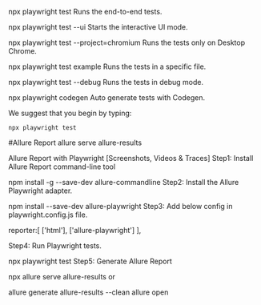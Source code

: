npx playwright test
    Runs the end-to-end tests.

  npx playwright test --ui
    Starts the interactive UI mode.

  npx playwright test --project=chromium
    Runs the tests only on Desktop Chrome.

  npx playwright test example
    Runs the tests in a specific file.

  npx playwright test --debug
    Runs the tests in debug mode.

  npx playwright codegen
    Auto generate tests with Codegen.

We suggest that you begin by typing:

    npx playwright test


#Allure Report
    allure serve allure-results

Allure Report with Playwright [Screenshots, Videos & Traces]
Step1: Install Allure Report command-line tool

npm install -g --save-dev allure-commandline
Step2: Install the Allure Playwright adapter.

npm install --save-dev allure-playwright
Step3: Add below config in playwright.config.js file.

reporter:[
['html'],
['allure-playwright']
],

Step4: Run Playwright tests.

npx playwright test
Step5: Generate Allure Report

npx allure serve allure-results
or

allure generate allure-results --clean
allure open
